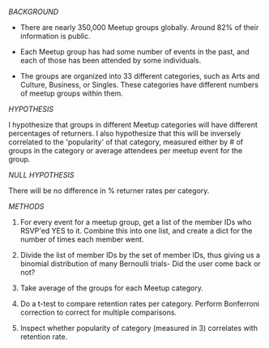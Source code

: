 
*BACKGROUND*

* There are nearly 350,000 Meetup groups globally. Around 82% of their information is public.

* Each Meetup group has had some number of events in the past, and each of those has been attended by some individuals. 

* The groups are organized into 33 different categories, such as Arts and Culture, Business, or Singles. These categories have different numbers of meetup groups within them.

*HYPOTHESIS*

I hypothesize that groups in different Meetup categories will have different percentages of returners. I also hypothesize that this will be inversely correlated to the 'popularity' of that category, measured either by # of groups in the category or average attendees per meetup event for the group. 

*NULL HYPOTHESIS*

There will be no difference in % returner rates per category.

*METHODS*

1. For every event for a meetup group, get a list of the member IDs who RSVP'ed YES to it. Combine this into one list, and create a dict for the number of times each member went.

2. Divide the list of member IDs by the set of member IDs, thus giving us a binomial distribution of many Bernoulli trials- Did the user come back or not?

2. Take average of the groups for each Meetup category.

3. Do a t-test to compare retention rates per category. Perform Bonferroni correction to correct for multiple comparisons. 

4. Inspect whether popularity of category (measured in 3) correlates with retention rate.
